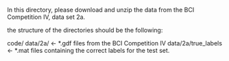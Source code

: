 In this directory, please download and unzip the data from the BCI Competition IV, data set 2a.

the structure of the directories should be the following:

code/
data/2a/ <- *.gdf files from the BCI Competition IV
data/2a/true_labels <- *.mat files containing the correct labels for the test set.

